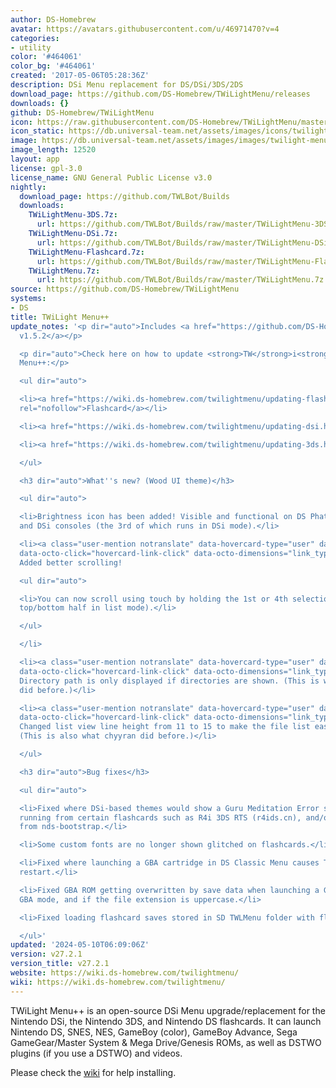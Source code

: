 ```yaml
---
author: DS-Homebrew
avatar: https://avatars.githubusercontent.com/u/46971470?v=4
categories:
- utility
color: '#464061'
color_bg: '#464061'
created: '2017-05-06T05:28:36Z'
description: DSi Menu replacement for DS/DSi/3DS/2DS
download_page: https://github.com/DS-Homebrew/TWiLightMenu/releases
downloads: {}
github: DS-Homebrew/TWiLightMenu
icon: https://raw.githubusercontent.com/DS-Homebrew/TWiLightMenu/master/booter/Twilight%2B%2B-animated%20icon-fix.gif
icon_static: https://db.universal-team.net/assets/images/icons/twilight-menu.png
image: https://db.universal-team.net/assets/images/images/twilight-menu.png
image_length: 12520
layout: app
license: gpl-3.0
license_name: GNU General Public License v3.0
nightly:
  download_page: https://github.com/TWLBot/Builds
  downloads:
    TWiLightMenu-3DS.7z:
      url: https://github.com/TWLBot/Builds/raw/master/TWiLightMenu-3DS.7z
    TWiLightMenu-DSi.7z:
      url: https://github.com/TWLBot/Builds/raw/master/TWiLightMenu-DSi.7z
    TWiLightMenu-Flashcard.7z:
      url: https://github.com/TWLBot/Builds/raw/master/TWiLightMenu-Flashcard.7z
    TWiLightMenu.7z:
      url: https://github.com/TWLBot/Builds/raw/master/TWiLightMenu.7z
source: https://github.com/DS-Homebrew/TWiLightMenu
systems:
- DS
title: TWiLight Menu++
update_notes: '<p dir="auto">Includes <a href="https://github.com/DS-Homebrew/nds-bootstrap/releases/tag/v1.5.2">nds-bootstrap
  v1.5.2</a></p>

  <p dir="auto">Check here on how to update <strong>TW</strong>i<strong>L</strong>ight
  Menu++:</p>

  <ul dir="auto">

  <li><a href="https://wiki.ds-homebrew.com/twilightmenu/updating-flashcard.html"
  rel="nofollow">Flashcard</a></li>

  <li><a href="https://wiki.ds-homebrew.com/twilightmenu/updating-dsi.html" rel="nofollow">DSi</a></li>

  <li><a href="https://wiki.ds-homebrew.com/twilightmenu/updating-3ds.html" rel="nofollow">3DS</a></li>

  </ul>

  <h3 dir="auto">What''s new? (Wood UI theme)</h3>

  <ul dir="auto">

  <li>Brightness icon has been added! Visible and functional on DS Phat, DS Lite,
  and DSi consoles (the 3rd of which runs in DSi mode).</li>

  <li><a class="user-mention notranslate" data-hovercard-type="user" data-hovercard-url="/users/stripes-8/hovercard"
  data-octo-click="hovercard-link-click" data-octo-dimensions="link_type:self" href="https://github.com/stripes-8">@stripes-8</a>:
  Added better scrolling!

  <ul dir="auto">

  <li>You can now scroll using touch by holding the 1st or 4th selection down (or
  top/bottom half in list mode).</li>

  </ul>

  </li>

  <li><a class="user-mention notranslate" data-hovercard-type="user" data-hovercard-url="/users/stripes-8/hovercard"
  data-octo-click="hovercard-link-click" data-octo-dimensions="link_type:self" href="https://github.com/stripes-8">@stripes-8</a>:
  Directory path is only displayed if directories are shown. (This is what chyyran
  did before.)</li>

  <li><a class="user-mention notranslate" data-hovercard-type="user" data-hovercard-url="/users/stripes-8/hovercard"
  data-octo-click="hovercard-link-click" data-octo-dimensions="link_type:self" href="https://github.com/stripes-8">@stripes-8</a>:
  Changed list view line height from 11 to 15 to make the file list easier to read.
  (This is also what chyyran did before.)</li>

  </ul>

  <h3 dir="auto">Bug fixes</h3>

  <ul dir="auto">

  <li>Fixed where DSi-based themes would show a Guru Meditation Error screen when
  running from certain flashcards such as R4i 3DS RTS (r4ids.cn), and/or when exiting
  from nds-bootstrap.</li>

  <li>Some custom fonts are no longer shown glitched on flashcards.</li>

  <li>Fixed where launching a GBA cartridge in DS Classic Menu causes TWLMenu++ to
  restart.</li>

  <li>Fixed GBA ROM getting overwritten by save data when launching a GBA ROM in native
  GBA mode, and if the file extension is uppercase.</li>

  <li>Fixed loading flashcard saves stored in SD TWLMenu folder with flashcard kernel.</li>

  </ul>'
updated: '2024-05-10T06:09:06Z'
version: v27.2.1
version_title: v27.2.1
website: https://wiki.ds-homebrew.com/twilightmenu/
wiki: https://wiki.ds-homebrew.com/twilightmenu/
---
```

TWiLight Menu++ is an open-source DSi Menu upgrade/replacement for the Nintendo DSi, the Nintendo 3DS, and Nintendo DS flashcards. It can launch Nintendo DS, SNES, NES, GameBoy (color), GameBoy Advance, Sega GameGear/Master System & Mega Drive/Genesis ROMs, as well as DSTWO plugins (if you use a DSTWO) and videos.

Please check the [wiki](https://wiki.ds-homebrew.com/twilightmenu/) for help installing.